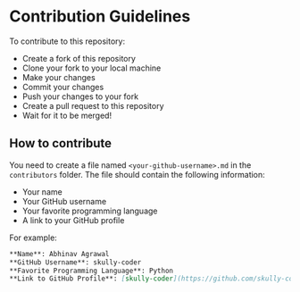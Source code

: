 # Contribution Guidelines

To contribute to this repository:
- Create a fork of this repository
- Clone your fork to your local machine
- Make your changes
- Commit your changes
- Push your changes to your fork
- Create a pull request to this repository
- Wait for it to be merged!

## How to contribute
You need to create a file named `<your-github-username>.md` in the `contributors` folder. The file should contain the following information:
- Your name
- Your GitHub username
- Your favorite programming language
- A link to your GitHub profile

For example:
```md
**Name**: Abhinav Agrawal  
**GitHub Username**: skully-coder  
**Favorite Programming Language**: Python  
**Link to GitHub Profile**: [skully-coder](https://github.com/skully-coder)
```